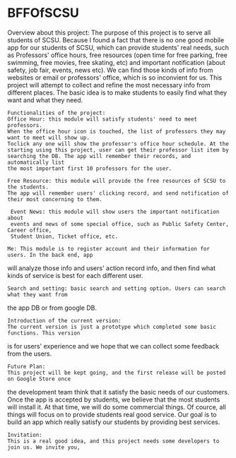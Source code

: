 
# BFFOfSCSU

   Overview about this project:
The purpose of this project is to serve all students of SCSU. Because I found a fact 
that there is no one good mobile app for our students of SCSU, which can provide 
students' real needs, such as Professors' office hours, free resources (open time for
free parking, free swimming, free movies, free skating, etc) and important notification
(about safety, job fair, events, news etc). We can find those kinds of info from websites
or email or professors' office, which is so inconvient for us. This project will attempt to 
collect and refine the most necessary info from different places. The basic idea is to make
students to easily find what they want and what they need.
	
	Functionalities of the project:
	Office Hour: this module will satisfy students' need to meet professors. 
	When the office hour icon is touched, the list of professors they may want to meet will show up. 
	Toclick any one will show the professor's office hour schedule. At the starting using this project, user can get their professor list item by searching the DB. The app will remember their records, and automatically list 
	the most important first 10 professors for the user.

	Free Resource: this module will provide the free resources of SCSU to the students.
	The app will remember users' clicking record, and send notification of their most concerning to them.

	 Event News: this module will show users the important notification about
	 events and news of some special office, such as Public Safety Center, Career office,
	 Student Union, Ticket office, etc.

	Me: This module is to register account and their information for users. In the back end, app
will analyze those info and users' action record info, and then find what kinds of service is best
for each different user.

	Search and setting: basic search and setting option. Users can search what they want from 
the app DB or from google DB.

	Introduction of the current version:
	The current version is just a prototype which completed some basic functions. This version 
is for users' experience and we hope that we can collect some feedback from the users.

	Future Plan:
	This project will be kept going, and the first release will be posted on Google Store once
the development team think that it satisfy the basic needs of our customers. Once the app is 
accepted by students, we believe that the most students will install it. At that time, we will 
do some commercial things. Of cource, all things will focus on to provide students real good
service. Our goal is to build an app which really satisfy our students by providing best services.

	
	Invitation:
	This is a real good idea, and this project needs some developers to join us. We invite you, 
